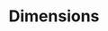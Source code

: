 ---
bigquery: https://console.cloud.google.com/bigquery?p=covid-19-dimensions-ai&page=table&d=data&t=publications
contributors: Digital Science, https://www.digital-science.com/
cost: Free for personal, non-commercial use.
description: Dimensions contains more than 100 million publications, ranging from
  articles published in scholarly journals, books and book chapters, to preprints
  and conference proceedings. All publications are contextualized with linked data
  sets, funding, publications, patents, clinical trials, and policy documents. You
  can also view associated categories, funders, institutions, and researcher profiles.
documentation: https://docs.dimensions.ai/bigquery/index.html
last_edit: 04/06/2022, 19:33:38
location: https://www.dimensions.ai/products/free/
maintained_by: Digital Science, https://www.digital-science.com/
schema_fields:
- gender
- associated_publication_id
- category_rcdc
- foa_number
- priority_date
- aliases
- legal_events
- conditions
- researcher_ids
- types
- jurisdiction
- book_title
- acknowledgements
- ipcr
- funder_org_cities
- category_bra
- filing_status
- title
- application_number
- acronyms
- current_assignee_countries
- cpc
- funder_countries
- category_hrcs_rac
- funder_org_acronyms
- research_org_country_names
- original_assignee_orgs
- funder_org_state_codes
- cited_by_ids
- funding_usd
- citation_string
- wikipedia_url
- registry
- id
- publication_ids
- year
- research_org_state_codes
- eisbn
- original_assignee
- created_date
- start_date
- repository_name
- authors
- linkout
- funding_cny
- funding_details
- publication_year
- family_id
- legal_status
- concepts
- research_org_countries
- volume
- category_icrp_ct
- filing_year
- address
- abstract
- original_title
- funder_orgs
- research_orgs
- granted_year
- kind
- expiration_year
- clinical_trial_ids
- open_access_categories_v2
- patent_ids
- pmcid
- assignee_countries
- organisation_details
- email_address
- priority_year
- embargo_date
- funding_gbp
- category_icrp_cso
- status
- mesh_headings
- doi
- current_assignee_orgs
- inventor_names
- date_inserted
- date_online
- citations_count
- funding_jpy
- altmetrics
- research_org_cities
- funder_org
- established
- categories
- date_modified
- links
- source_id
- category_for
- grant_number
- name
- repository_url
- proceedings_title
- category_hrcs_hc
- investigators
- funding_eur
- category_sdg
- original_assignee_countries
- journal_lists
- original_abstract
- brief_title
- issue
- associated_publication_doi
- funding_chf
- reference_ids
- date_normal
- category_hra
- repository_id
- labels
- subtitles
- language
- pmid
- funding_nzd
- funding_amount
- funding_cad
- date
- mesh_terms
- current_assignee
- expiration_date
- funding_aud
- journal
- associated_publication_pmid
- license
- resulting_publication_doi
- parent_id
- type
- editors
- relationships
- family_members_ids
- date_print
- supporting_grant_ids
- resulting_publication_ids
- associated_publication_arxiv_id
- category_uoa
- research_org_city_names
- interventions
- book_series_title
- assignee_orgs
- funding_currency
- filing_date
- associated_grant_ids
- acronym
- date_imported_gbq
- publisher
- end_date
- family_count
- start_year
- end_year
- funder_org_countries
- conference
- citations
- description
- arxiv_id
- metrics
- active_years
- granted_date
- pages
- external_ids
- publication_date
- research_org_state_names
- phase
- isbn
- open_access_categories
shortname: dimensions
tags:
- scholarly literature
- patents
- funding
- clinical trials
- academic profiles
terms_of_use: 'Use of both the Dimensions COVID-19 dataset and full Dimensions dataset
  are subject to the Dimensions Terms of use: https://www.dimensions.ai/policies-terms-legal '
title: Dimensions
uuid: dcff88bd-fe6b-4fdb-8159-809bf9d7bc1c
---